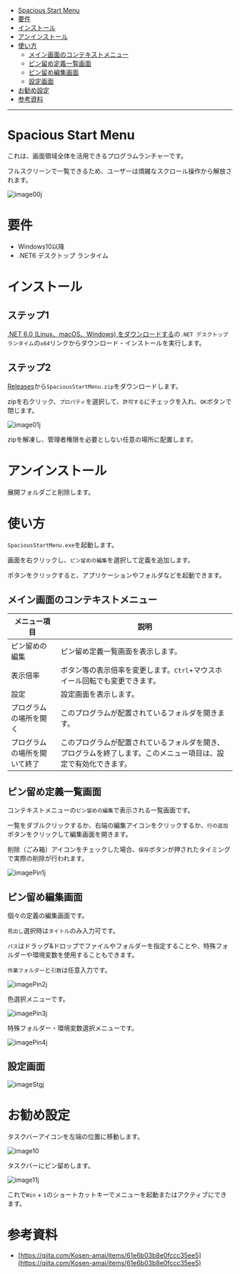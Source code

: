 
- [Spacious Start Menu](https://github.com/3xKEsGJQsmEQLAfuMv9QikF8i9y7Bf1D6NjguXg/spacious-start-menu/blob/main/README.ja.md#spacious-start-menu)
- [要件](https://github.com/3xKEsGJQsmEQLAfuMv9QikF8i9y7Bf1D6NjguXg/spacious-start-menu/blob/main/README.ja.md#%E8%A6%81%E4%BB%B6)
- [インストール](https://github.com/3xKEsGJQsmEQLAfuMv9QikF8i9y7Bf1D6NjguXg/spacious-start-menu/blob/main/README.ja.md#%E3%82%A4%E3%83%B3%E3%82%B9%E3%83%88%E3%83%BC%E3%83%AB)
- [アンインストール](https://github.com/3xKEsGJQsmEQLAfuMv9QikF8i9y7Bf1D6NjguXg/spacious-start-menu/blob/main/README.ja.md#%E3%82%A2%E3%83%B3%E3%82%A4%E3%83%B3%E3%82%B9%E3%83%88%E3%83%BC%E3%83%AB)
- [使い方](https://github.com/3xKEsGJQsmEQLAfuMv9QikF8i9y7Bf1D6NjguXg/spacious-start-menu/blob/main/README.ja.md#%E4%BD%BF%E3%81%84%E6%96%B9)
  - [メイン画面のコンテキストメニュー](https://github.com/3xKEsGJQsmEQLAfuMv9QikF8i9y7Bf1D6NjguXg/spacious-start-menu/blob/main/README.ja.md#%E3%83%A1%E3%82%A4%E3%83%B3%E7%94%BB%E9%9D%A2%E3%81%AE%E3%82%B3%E3%83%B3%E3%83%86%E3%82%AD%E3%82%B9%E3%83%88%E3%83%A1%E3%83%8B%E3%83%A5%E3%83%BC)
  - [ピン留め定義一覧画面](https://github.com/3xKEsGJQsmEQLAfuMv9QikF8i9y7Bf1D6NjguXg/spacious-start-menu/blob/main/README.ja.md#%E3%83%94%E3%83%B3%E7%95%99%E3%82%81%E5%AE%9A%E7%BE%A9%E4%B8%80%E8%A6%A7%E7%94%BB%E9%9D%A2)
  - [ピン留め編集画面](https://github.com/3xKEsGJQsmEQLAfuMv9QikF8i9y7Bf1D6NjguXg/spacious-start-menu/blob/main/README.ja.md#%E3%83%94%E3%83%B3%E7%95%99%E3%82%81%E7%B7%A8%E9%9B%86%E7%94%BB%E9%9D%A2)
  - [設定画面](https://github.com/3xKEsGJQsmEQLAfuMv9QikF8i9y7Bf1D6NjguXg/spacious-start-menu/blob/main/README.ja.md#%E8%A8%AD%E5%AE%9A%E7%94%BB%E9%9D%A2)
- [お勧め設定](https://github.com/3xKEsGJQsmEQLAfuMv9QikF8i9y7Bf1D6NjguXg/spacious-start-menu/blob/main/README.ja.md#%E3%81%8A%E5%8B%A7%E3%82%81%E8%A8%AD%E5%AE%9A)
- [参考資料](https://github.com/3xKEsGJQsmEQLAfuMv9QikF8i9y7Bf1D6NjguXg/spacious-start-menu/blob/main/README.ja.md#%E5%8F%82%E8%80%83%E8%B3%87%E6%96%99)

---

# Spacious Start Menu

これは、画面領域全体を活用できるプログラムランチャーです。

フルスクリーンで一覧できるため、ユーザーは煩雑なスクロール操作から解放されます。

![image00j](https://user-images.githubusercontent.com/99333667/174457163-3da6ae21-8f1c-44f1-b8e2-17661217eed0.png)

# 要件

- Windows10以降
- .NET6 デスクトップ ランタイム

# インストール

## ステップ1

[.NET 6.0 (Linux、macOS、Windows) をダウンロードする](https://dotnet.microsoft.com/download/dotnet/6.0)の`.NET デスクトップ ランタイム`の`x64`リンクからダウンロード・インストールを実行します。

## ステップ2

[Releases](https://github.com/3xKEsGJQsmEQLAfuMv9QikF8i9y7Bf1D6NjguXg/spacious-start-menu/releases)から`SpaciousStartMenu.zip`をダウンロードします。

zipを右クリック、`プロパティ`を選択して、`許可する`にチェックを入れ、`OK`ボタンで閉じます。

![image01j](https://user-images.githubusercontent.com/99333667/174457149-cec1fba3-8a9b-4403-b72f-6320fdb71891.png)

zipを解凍し、管理者権限を必要としない任意の場所に配置します。

# アンインストール

展開フォルダごと削除します。

# 使い方

`SpaciousStartMenu.exe`を起動します。

画面を右クリックし、`ピン留めの編集`を選択して定義を追加します。

ボタンをクリックすると、アプリケーションやフォルダなどを起動できます。

## メイン画面のコンテキストメニュー

| メニュー項目             | 説明                                          |
| --------------------- | ---------------------------------------------------- |
| ピン留めの編集              | ピン留め定義一覧画面を表示します。 |
| 表示倍率                 | ボタン等の表示倍率を変更します。`Ctrl`+マウスホイール回転でも変更できます。        |
| 設定              | 設定画面を表示します。                        |
| プログラムの場所を開く | このプログラムが配置されているフォルダを開きます。       |
| プログラムの場所を開いて終了 | このプログラムが配置されているフォルダを開き、プログラムを終了します。このメニュー項目は、設定で有効化できます。       |

## ピン留め定義一覧画面

コンテキストメニューの`ピン留めの編集`で表示される一覧画面です。

一覧をダブルクリックするか、右端の編集アイコンをクリックするか、`行の追加`ボタンをクリックして編集画面を開きます。

削除（ごみ箱）アイコンをチェックした場合、`保存`ボタンが押されたタイミングで実際の削除が行われます。

![imagePin1j](https://user-images.githubusercontent.com/99333667/174482913-62648e8f-47f2-4e45-923d-8372a65e599c.png)

## ピン留め編集画面

個々の定義の編集画面です。

`見出し`選択時は`タイトル`のみ入力可です。

`パス`はドラッグ&ドロップでファイルやフォルダーを指定することや、特殊フォルダーや環境変数を使用することもできます。

`作業フォルダー`と`引数`は任意入力です。

![imagePin2j](https://user-images.githubusercontent.com/99333667/175758328-fe293af9-f4c8-4ce9-b80f-e4408e6c1e91.png)

色選択メニューです。

![imagePin3j](https://user-images.githubusercontent.com/99333667/175758335-94a75dcb-75a9-4b92-88dc-5fe8ca51667a.png)

特殊フォルダー・環境変数選択メニューです。

![imagePin4j](https://user-images.githubusercontent.com/99333667/175758353-260a082d-0747-420e-9184-8848b59363d3.png)

## 設定画面

![imageStgj](https://user-images.githubusercontent.com/99333667/175758361-ece5bc3d-3044-4289-87d1-22eb5e5967b2.png)

# お勧め設定

タスクバーアイコンを左端の位置に移動します。

![image10](https://user-images.githubusercontent.com/99333667/169648188-5ecdc736-b12d-403e-ba67-5c9d5648b46d.png)

タスクバーにピン留めします。

![image11j](https://user-images.githubusercontent.com/99333667/174457313-ebb5c6a7-8083-4dfa-8c36-6a55cfd648f0.png)

これで`Win` + `1`のショートカットキーでメニューを起動またはアクティブにできます。

# 参考資料

- [https://qiita.com/Kosen-amai/items/61e6b03b8e0fccc35ee5](https://qiita.com/Kosen-amai/items/61e6b03b8e0fccc35ee5)

